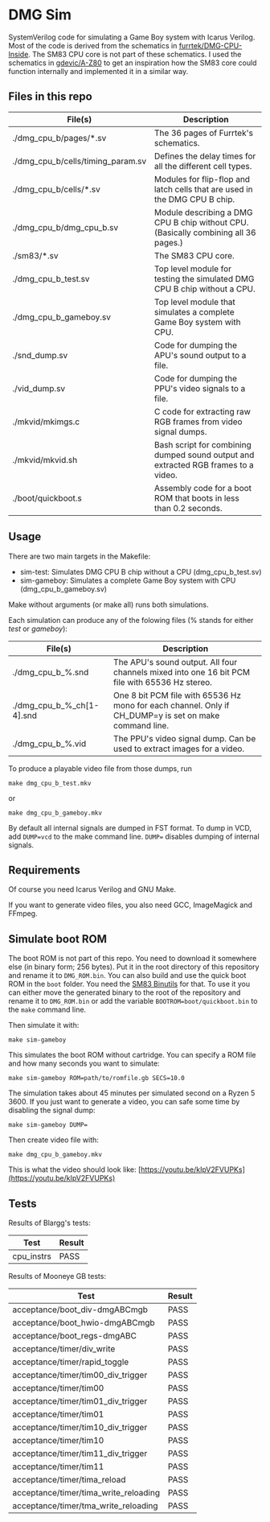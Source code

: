 DMG Sim
=======

SystemVerilog code for simulating a Game Boy system with Icarus Verilog.
Most of the code is derived from the schematics in
[furrtek/DMG-CPU-Inside](https://github.com/furrtek/DMG-CPU-Inside).
The SM83 CPU core is not part of these schematics. I used the schematics in
[gdevic/A-Z80](https://github.com/gdevic/A-Z80) to get an inspiration how the
SM83 core could function internally and implemented it in a similar way.


Files in this repo
------------------

| File(s)                           | Description                                                                         |
| --------------------------------- | ----------------------------------------------------------------------------------- |
| ./dmg_cpu_b/pages/*.sv            | The 36 pages of Furrtek's schematics.                                               |
| ./dmg_cpu_b/cells/timing_param.sv | Defines the delay times for all the different cell types.                           |
| ./dmg_cpu_b/cells/*.sv            | Modules for flip-flop and latch cells that are used in the DMG CPU B chip.          |
| ./dmg_cpu_b/dmg_cpu_b.sv          | Module describing a DMG CPU B chip without CPU. (Basically combining all 36 pages.) |
| ./sm83/*.sv                       | The SM83 CPU core.                                                                  |
| ./dmg_cpu_b_test.sv               | Top level module for testing the simulated DMG CPU B chip without a CPU.            |
| ./dmg_cpu_b_gameboy.sv            | Top level module that simulates a complete Game Boy system with CPU.                |
| ./snd_dump.sv                     | Code for dumping the APU's sound output to a file.                                  |
| ./vid_dump.sv                     | Code for dumping the PPU's video signals to a file.                                 |
| ./mkvid/mkimgs.c                  | C code for extracting raw RGB frames from video signal dumps.                       |
| ./mkvid/mkvid.sh                  | Bash script for combining dumped sound output and extracted RGB frames to a video.  |
| ./boot/quickboot.s                | Assembly code for a boot ROM that boots in less than 0.2 seconds.


Usage
-----

There are two main targets in the Makefile:

 * sim-test: Simulates DMG CPU B chip without a CPU (dmg_cpu_b_test.sv)
 * sim-gameboy: Simulates a complete Game Boy system with CPU (dmg_cpu_b_gameboy.sv)

Make without arguments (or make all) runs both simulations.

Each simulation can produce any of the folowing files (% stands for either *test* or *gameboy*):

| File(s)                   | Description                                                                                            |
| ------------------------- | ------------------------------------------------------------------------------------------------------ |
| ./dmg_cpu_b_%.snd         | The APU's sound output. All four channels mixed into one 16 bit PCM file with 65536 Hz stereo.         |
| ./dmg_cpu_b_%_ch[1-4].snd | One 8 bit PCM file with 65536 Hz mono for each channel. Only if CH_DUMP=y is set on make command line. |
| ./dmg_cpu_b_%.vid         | The PPU's video signal dump. Can be used to extract images for a video.                                |

To produce a playable video file from those dumps, run
```
make dmg_cpu_b_test.mkv
```
or
```
make dmg_cpu_b_gameboy.mkv
```

By default all internal signals are dumped in FST format. To dump in VCD, add `DUMP=vcd` to the make command line. `DUMP=`
disables dumping of internal signals.


Requirements
------------

Of course you need Icarus Verilog and GNU Make.

If you want to generate video files, you also need GCC, ImageMagick and FFmpeg.


Simulate boot ROM
-----------------

The boot ROM is not part of this repo. You need to download it somewhere else (in binary form; 256 bytes).
Put it in the root directory of this repository and rename it to `DMG_ROM.bin`. You can also build and use
the quick boot ROM in the `boot` folder. You need the [SM83 Binutils](https://github.com/msinger/binutils-sm83)
for that. To use it you can either move the generated binary to the root of the repository and rename it
to `DMG_ROM.bin` or add the variable `BOOTROM=boot/quickboot.bin` to the `make` command line.

Then simulate it with:
```
make sim-gameboy
```

This simulates the boot ROM without cartridge. You can specify a ROM file and how many seconds you want to
simulate:
```
make sim-gameboy ROM=path/to/romfile.gb SECS=10.0
```

The simulation takes about 45 minutes per simulated second on a Ryzen 5 3600. If you just want to generate a
video, you can safe some time by disabling the signal dump:
```
make sim-gameboy DUMP=
```

Then create video file with:
```
make dmg_cpu_b_gameboy.mkv
```

This is what the video should look like: [https://youtu.be/kIpV2FVUPKs](https://youtu.be/kIpV2FVUPKs)


Tests
-----

Results of Blargg's tests:

| Test       | Result |
| ---------- | ------ |
| cpu_instrs | PASS   |

Results of Mooneye GB tests:

| Test                                  | Result |
| ------------------------------------- | ------ |
| acceptance/boot_div-dmgABCmgb         | PASS   |
| acceptance/boot_hwio-dmgABCmgb        | PASS   |
| acceptance/boot_regs-dmgABC           | PASS   |
| acceptance/timer/div_write            | PASS   |
| acceptance/timer/rapid_toggle         | PASS   |
| acceptance/timer/tim00_div_trigger    | PASS   |
| acceptance/timer/tim00                | PASS   |
| acceptance/timer/tim01_div_trigger    | PASS   |
| acceptance/timer/tim01                | PASS   |
| acceptance/timer/tim10_div_trigger    | PASS   |
| acceptance/timer/tim10                | PASS   |
| acceptance/timer/tim11_div_trigger    | PASS   |
| acceptance/timer/tim11                | PASS   |
| acceptance/timer/tima_reload          | PASS   |
| acceptance/timer/tima_write_reloading | PASS   |
| acceptance/timer/tma_write_reloading  | PASS   |
